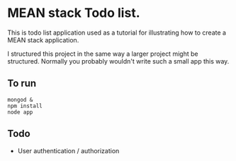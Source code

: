# MEAN stack Todo list.

This is todo list application used as a tutorial for illustrating how to 
create a MEAN stack application.

I structured this project in the same way a larger project might be structured. 
Normally you probably wouldn't write such a small app this way.

## To run
```
mongod &
npm install
node app
```

## Todo
- User authentication / authorization
